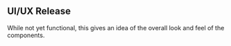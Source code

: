 ## UI/UX Release
While not yet functional, this gives an idea of the overall look and feel of the components.